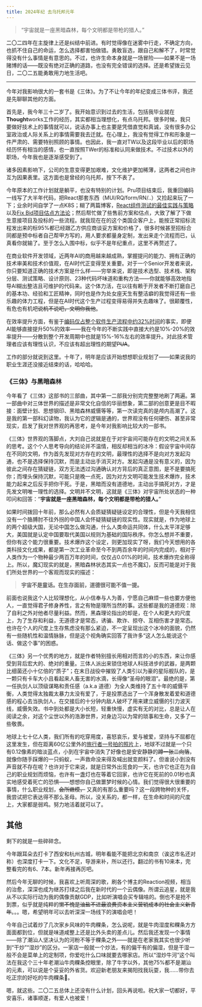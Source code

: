 ```yaml
---
title: 2024年纪 去乌托邦元年
---
```


> “宇宙就是一座黑暗森林，每个文明都是带枪的猎人。”

二〇二四年在主旋律上还是纠结中前进。有时觉得像在迷雾中行走，不确定方向，也抓不住自己的命运，怎么选择都害怕做错。勇敢盲选，跟自己和解不了，时常觉得没有什么事情是有意思的。不过，也许生命本身就是一场冒险——如果不是一场赌博的话——既没有绝对正确的道路，也没有完全错误的选择。还是希望拨云见日，二〇二五能勇敢用力地生活吧。

---

今年对我影响很大的一套书是《三体》。为了不让今年的年纪变成三体书评，我还是先聊聊其他的方面。

首先是，我今年三十二岁了。我开始意识到过去的生活，包括我毕业就在**Thought**works工作的经历，其实都相当理想化，有点乌托邦。很多时候，我只要做好技术上的事情就可以，说话办事上也主要是凭借直觉和真诚，没有很多办公室政治或人际关系上的事情需要我去迁就。在心理上，我没有觉得工作和形象是一件严肃的、需要特别照顾的事情。也因此，我一直对TW以及这段毕业以后的职场经历怀有相当的感情，也一直按照TWer的标准和认同来做技术。不过技术以外的职场，今年我也是逐渐感受到了。

诸多因素影响下，公司的生意变得更加艰难，文化维护更加稀薄，这两者之间也许互为因果表里。这方面也是曾经的乌托邦，按下不表了。

今年原本的工作计划就是躺平，也没有特别的计划。Pru项目结束后，我重回编码一线写了大半年代码，把React那套东西（MUI/RQ/form/RN/..）又捡起来玩了一下；业余时间自学了一点K8S；糊了两篇博客，[React组件测试的最佳实践与策略](https://ethan.thoughtworkers.me/#/post/2023-12-10-react-unit-testing-best-practices-v2)以及[Fix Bid项目估点方法论](https://github.com/EthanLin-TWer/blog/blob/master/_drafts/2024-08-21-data-driven-software-estimation.md)；然后帮忙做了些售前方案和估点，大致了解了下做生意接项目及投标的一些流程。就我现在在的这个类国企客户上，能按正常招标流程发出来的标95%都已经跟乙方供应商谈妥方案和价格了，很多时候甚至招标合同都是预中标者自己帮甲方写的，用人要求都量身定制，发出来走个流程而已，认真看你就输了。至于怎么入围中标，似乎不是年纪重点，这里不再赘述了。

在商业软件开发领域，近两年AI的商用越来越成熟，掌握提问的能力、拥有正确的技术审美和技术价值观，在AI时代正变得至关重要。对于一个Senior开发者来说，你只要知道正确的技术方案是什么样——穷举来说，即是技术选型、技术栈、架构分层、测试策略、设计原则、23种代码坏味道和重构方法——你就能够高效地指导AI糊出整洁且可维护的代码来。这个体力活，在以往有赖于开发者不断打磨自己的基本功、经验和工匠精神，同时也是作为处女座天生有整洁癖的我觉得还有一些乐趣的体力工程，但是在AI时代这个生产过程变得易得并失去趣味了。很颠覆性，有危也有机吧~~说机不说吧，文明你我他~~。

在效率提升方面，有鉴于[编码仅占整个软件生产流程中约32%时间](https://github.com/EthanLin-TWer/blog/blob/master/_drafts/2024-08-21-data-driven-software-estimation.md#%E5%85%AC%E5%BC%8F%E6%A1%86%E6%9E%B6)的事实，即便AI能够直接提升50%的效率——我在今年的不断实践中直接大约是10%-20%的效率提升——分散到整个开发周期中也就是15%-16%左右的效率提升。对此技术管理者应该有理性认识，不应该有超出理性的期望~~PUA~~。

工作的部分就说到这里。十年了，明年是应该开始想想职业规划了——如果说我的职业生涯还没接近结束的话，哈哈哈。

### 《三体》与黑暗森林

今年看了《三体》这部书的三部曲，其中第一二部我分别完完整整地刷了两遍。第一部曲中对三体世界的描述是非常文化自信的华丽想象，第二部的创意更是目不暇接：面壁计划、思想钢印、黑暗森林威慑等等，第一次读完真的是颅内高潮了。这是我的第一部科幻读物，我认为它的逻辑是通的，世界观没有任何硬伤、甚至非常现实，启发了我对世界观的再思考，是今年对我影响比较大的一部书。

《三体》世界观的落脚点，大刘自己说就是在于对宇宙间可能存在的文明之间关系的思考。这个个人思考导向的结论并不温情，相反却相当的冰冷：假设宇宙中间存在不同的文明，作为首先发现对方存在的文明，最理性的选择不是向对方发起沟通，也不是选择保持沉默，而是主动出手消灭对方。发起沟通是没有意义的，因为彼此之间存在猜疑链，双方无法透过沟通确认对方背后的真正意图，是不是要搞死你；而埋头保持沉默，可能只是晚一点死，因为对方文明可能发生技术爆炸，技术能力起来之后反手把你干死。于是，黑暗而没有道德地，主动出手搞死对方，才是先发文明唯一理性的选择。文明并不文明，这就是《三体》对宇宙所处状态的一种叩问和回答：“**宇宙就是一座黑暗森林，每个文明都是带枪的猎人。**”

如果时间拨回十年前，那么必然有人会质疑猜疑链设定的合理性，但是今天我相信没有一个胳膊肘不往外拐的中国人会怀疑猜疑链的现实性。现实就是，作为地球上的两个超级大国，无论中国怎么做沟通，什么人类命运共同体，什么太平洋足够大，美国就是认定中国要取代美国以规则为基础的国际秩序。你怎么想并不重要，但你有这个能力很重要。技术爆炸这个设定，则更加现实了呀，我们今天想用的各类科技文化成果，都是第一次工业革命至今不到两百余年的时间内完成的，相对于人类作为一个物种最少两百万年的时间，仅仅占0.01%的时间，技术爆炸完全称得上。所以，魔幻现实的就是，黑暗森林状态其实一点也不魔幻，反而可能是对于我们所处世界的一个客观而现实的描述：

> **宇宙不是童话。在生存面前，道德很可能不值一提。**

前面也说我这个人比较理想化，从小信奉与人为善，宁愿自己麻烦一些也要方便他人，一直觉得君子修身养性，言之有物是理所当然的事。这些都是我的道德观：除了自利之外对他者尽量利益。然而，黑森理论指出的却是，在个人和更大的尺度上，为了生存和利益，无道德才是常态，诱骗、欺诈、掠夺、互相伤害才是常态。也许在个人的尺度上生存焦虑没有那么紧迫，不一定呈现出这个冰冷的面貌，仍然有一些随机性和温情脉脉，但是这个视角确实回答了我许多“这人怎么能说这个话、做这个事”的困惑。

《三体》另一个优秀的地方，就是作者特别擅长用相对而言的小的东西，来让你感受到背后宏大的、绝对的重量。三体人派出来锁住地球人科技进步的武器，是两颗比细菌还小十亿倍的“质子”；在末日战役中摧毁了人类引以为豪的星际舰队的，是一颗只有卡车大小且看起来人畜无害的水滴，长得像“圣母的眼泪”。最绝的是，第一任执剑人以顶级谋略和责任感（a.k.a 道德）为全人类维持了五十年的威慑平衡，人类觉得太独裁太暴力太没有爱了，于是投票选出了一个浑身散发着爱和道德感的程心去当执剑人，在交接后的十分钟内敌人破坏了用来建立威慑的引力波天线，威慑失效。书中到处都是大小长短，轻重快慢，虚实有无的对比，总是让人在阅读之余，对这个尘世以外的浩渺世界，对身边习以为常的琐事和生命，又多了一些敬畏。

地球上七十亿人类，我们所有的吃穿用度，喜怒哀乐，爱与被爱，坚持与不屈都在这里发生，但在距离60亿公里外的[旅行者一号拍的照片](https://www.163.com/dy/article/JGSVSQK7055651K3.html)上，地球不过就是一个只有0.12像素的暗淡蓝点，小到在宇宙中消失了好像也是安安静静的~~蹲一张二向箔~~，就像你随手踩爆的一只蚂蚁，一声救命没来得及喊出就变颜料了。但谁说小到没有声音就不存在呢？也许对于它来说，就是日常外出觅食的一天，也许它也正在为自己的职业规划而烦恼，也许有一盏灯也在等着它回家，也许它在死前的0.01秒也真实地感受着死亡的恐惧——想想你自己做噩梦时候的心情。我们觉得很大很重要的事情，什么职业规划，~~会所嫩模，~~ 又真的有那么重要吗？这一段跨物种的关怀，我尝试把它表达得不那么圣母。所以，没关系的，都一样，在生命和时间的尺度上，大家都是弱鸡。努力地活着就可以了。

## 其他

剩下的就是一些碎碎念。

今年跟耳朵去打卡了西安和杭州古城，明年看能不能把北京和南京（诶这市名还对称）也深度打卡一下。文化不足，导游来补，所以还行。翻过的书有10来本，完整看完的有6、7本。新年再接再厉吧。

然后今年无聊的时候，我喜欢上听周深的歌，刷各个博主的Reaction视频，相当的治愈，深深也成为继苏打绿之后我在新时代的一个云偶像。所谓云追星，就是我从不以实际行动为我的偶像贡献GDP，比如听演唱会买专辑啥的。倒也不是抢不到票，似乎就是纯粹的懒~~不愧是油盐不进最浪费资本主义营销成本的社会主义新青年~~。。。嗯，希望明年可以去听深深一场线下的演唱会吧！

今年自己试着炒了几次家乡风味的牛肉粿条，怎么说呢，就是牛肉湿度和粿条方方面面都到位，但就是味道咸整上还是比外头卖的差点儿。然后我还发现一个事情——除了潮汕人坚决认为的河粉不等于粿条之外——就是在老家我其实也很少听到“干炒”“湿炒”的区分。一家店一般就一个炒法，有的偏干有的偏湿，但是干湿一般不会是菜单上的定制项，你爱吃什么口味就要去哪家店。所以“湿炒牛河”这个叫法在我这个三十年老潮汕牛肉粿条控眼里，除了牛字以外，其他75%都不是潮汕的元素，可以说是个妥妥的外省货。欢迎新老朋友来揭阳找我玩耍，我……带你去吃正宗的好吃的牛肉粿条🐶。

嗯，就这些。二〇二五总体上还没有什么计划，回头再说啦。祝大家一切都好，平安喜乐，诸事顺遂，有爱人也被爱！
